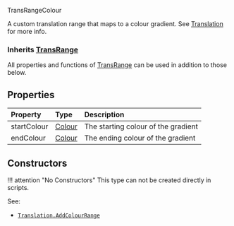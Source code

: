 <article-head>TransRangeColour</article-head>

A custom translation range that maps to a colour gradient. See [Translation](https://zdoom.org/wiki/Translation) for more info.

### Inherits <type>[TransRange](TransRange.md)</type>  
All properties and functions of <type>[TransRange](TransRange.md)</type> can be used in addition to those below.

## Properties

| Property | Type | Description |
|:---------|:-----|:------------|
<prop class="rw">startColour</prop> | <type>[Colour](../Colour.md)</type> | The starting colour of the gradient
<prop class="rw">endColour</prop> | <type>[Colour](../Colour.md)</type> | The ending colour of the gradient

## Constructors

!!! attention "No Constructors"
    This type can not be created directly in scripts.

<listhead>See:</listhead>

* <code>[Translation.AddColourRange](Translation.md#addcolourrange)</code>
